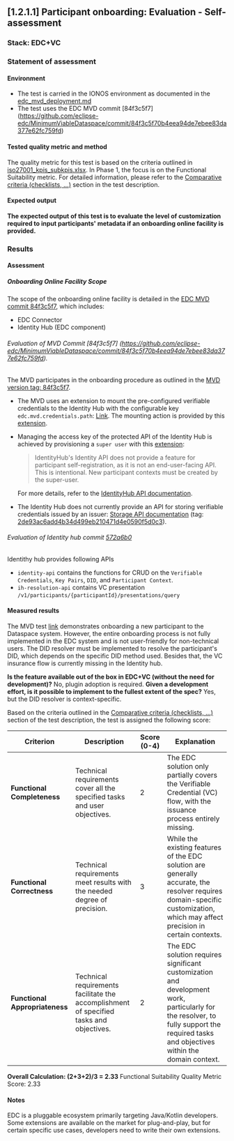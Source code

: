 ## [1.2.1.1] Participant onboarding: Evaluation - Self-assessment
### Stack: EDC+VC

### Statement of assessment
#### Environment
- The test is carried in the IONOS environment as documented in the [edc_mvd_deployment.md](../../../../../deployment/edc_vc/edc_mvd_deployment.md)
- The test uses the EDC MVD commit [84f3c5f7] (https://github.com/eclipse-edc/MinimumViableDataspace/commit/84f3c5f70b4eea94de7ebee83da377e62fc759fd)
#### Tested quality metric and method
The quality metric for this test is based on the criteria outlined in [iso27001_kpis_subkpis.xlsx](../../../../../design_decisions/background_info/iso27001_kpis_subkpis.xlsx). In Phase 1, the focus is on the Functional Suitability metric. For detailed information, please refer to the [Comparative criteria (checklists, ...)](./test.md#comparative-criteria-checklists-) section in the test description.

#### Expected output
**The expected output of this test is to evaluate the level of customization required to input participants' metadata if an onboarding online facility is provided.**

### Results
#### Assessment
##### Onboarding Online Facility Scope

The scope of the onboarding online facility is detailed in the [EDC MVD commit 84f3c5f7](https://github.com/eclipse-edc/MinimumViableDataspace/commit/84f3c5f70b4eea94de7ebee83da377e62fc759fd), which includes:
- EDC Connector
- Identity Hub (EDC component)

###### Evaluation of MVD Commit [84f3c5f7] (https://github.com/eclipse-edc/MinimumViableDataspace/commit/84f3c5f70b4eea94de7ebee83da377e62fc759fd).

The MVD participates in the onboarding procedure as outlined in the [MVD version tag: 84f3c5f7](https://github.com/eclipse-edc/MinimumViableDataspace/commit/84f3c5f70b4eea94de7ebee83da377e62fc759fd).

- The MVD uses an extension to mount the pre-configured verifiable credentials to the Identity Hub with the configurable key `edc.mvd.credentials.path`: [Link](https://github.com/eclipse-edc/MinimumViableDataspace/blob/8cf5a75f39d43f18da60e931d6381727191dc275/.run/IdentityHub%20Consumer%20Corp.run.xml#L7). The mounting action is provided by this [extension](https://github.com/eclipse-edc/MinimumViableDataspace/blob/8cf5a75f39d43f18da60e931d6381727191dc275/launchers/identity-hub/src/main/java/org/eclipse/edc/demo/dcp/ih/IdentityHubExtension.java#L68).

- Managing the access key of the protected API of the Identity Hub is achieved by provisioning a `super user` with this [extension](https://github.com/eclipse-edc/MinimumViableDataspace/tree/main/extensions/superuser-seed):

  > IdentityHub's Identity API does not provide a feature for participant self-registration, as it is not an end-user-facing API. This is intentional. New participant contexts must be created by the super-user.

  For more details, refer to the [IdentityHub API documentation](https://github.com/eclipse-edc/IdentityHub/blob/main/docs/developer/architecture/identity-api.security.md#32-obtaining-an-api-key).

- The Identity Hub does not currently provide an API for storing verifiable credentials issued by an issuer: [Storage API documentation](https://github.com/eclipse-edc/IdentityHub/blob/main/docs/developer/architecture/identityhub-apis.md#storage-api) (tag: [2de93ac6add4b34d499eb210471d4e0590f5d0c3](https://github.com/eclipse-edc/IdentityHub/commit/2de93ac6add4b34d499eb210471d4e0590f5d0c3)).


###### Evaluation of Identity hub commit [572a6b0](https://github.com/eclipse-edc/IdentityHub/commit/572a6b031bf49bc14a54372b48e518916e9ea202)
Identithy hub provides following APIs
- `identity-api` contains the functions for CRUD on the `Verifiable Credentials`, `Key Pairs`, `DID`, and `Participant Context`.
- `ih-resolution-api` contains VC presentation `/v1/participants/{participantId}/presentations/query`

#### Measured results
The MVD test [link](https://github.com/eclipse-edc/MinimumViableDataspace/blob/84f3c5f70b4eea94de7ebee83da377e62fc759fd/seed-k8s.sh#L84) demonstrates onboarding a new participant to the Dataspace system. However, the entire onboarding process is not fully implemented in the EDC system and is not user-friendly for non-technical users.
The DID resolver must be implemented to resolve the participant's DID, which depends on the specific DID method used.
Besides that, the VC insurance flow is currently missing in the Identity hub.

**Is the feature available out of the box in EDC+VC (without the need for development)?** No, plugin adoption is required.
**Given a development effort, is it possible to implement to the fullest extent of the spec?** Yes, but the DID resolver is context-specific.

Based on the criteria outlined in the [Comparative criteria (checklists, ...)](./test.md#comparative-criteria-checklists-) section of the test description, the test is assigned the following score:

| **Criterion**                | **Description**                                                                          | **Score (0-4)** | **Explanation**                                                                                                                                                                        |
|------------------------------|------------------------------------------------------------------------------------------|-----------------|----------------------------------------------------------------------------------------------------------------------------------------------------------------------------------------|
| **Functional Completeness**   | Technical requirements cover all the specified tasks and user objectives.                | 2               | The EDC solution only partially covers the Verifiable Credential (VC) flow, with the issuance process entirely missing.                                                                |
| **Functional Correctness**    | Technical requirements meet results with the needed degree of precision.                 | 3               | While the existing features of the EDC solution are generally accurate, the resolver requires domain-specific customization, which may affect precision in certain contexts.           |
| **Functional Appropriateness**| Technical requirements facilitate the accomplishment of specified tasks and objectives.  | 2               | The EDC solution requires significant customization and development work, particularly for the resolver, to fully support the required tasks and objectives within the domain context. |

**Overall Calculation: (2+3+2)/3 = 2.33**
Functional Suitability Quality Metric Score: 2.33

#### Notes
EDC is a pluggable ecosystem primarily targeting Java/Kotlin developers. Some extensions are available on the market for plug-and-play, but for certain specific use cases, developers need to write their own extensions.
